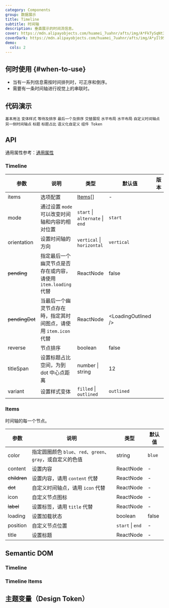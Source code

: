 ```yaml
---
category: Components
group: 数据展示
title: Timeline
subtitle: 时间轴
description: 垂直展示的时间流信息。
cover: https://mdn.alipayobjects.com/huamei_7uahnr/afts/img/A*FkTySqNt3sYAAAAAAAAAAAAADrJ8AQ/original
coverDark: https://mdn.alipayobjects.com/huamei_7uahnr/afts/img/A*yIl9S4hAIBcAAAAAAAAAAAAADrJ8AQ/original
demo:
  cols: 2
---
```


## 何时使用 {#when-to-use}

- 当有一系列信息需按时间排列时，可正序和倒序。
- 需要有一条时间轴进行视觉上的串联时。

## 代码演示

<!-- prettier-ignore -->
<code src="./demo/basic.tsx">基本用法</code>
<code src="./demo/variant.tsx">变体样式</code>
<code src="./demo/pending.tsx">等待及排序</code>
<code src="./demo/pending-legacy.tsx" debug>最后一个及排序</code>
<code src="./demo/alternate.tsx">交替展现</code>
<code src="./demo/horizontal.tsx">水平布局</code>
<code src="./demo/horizontal-debug.tsx" debug>水平布局</code>
<code src="./demo/custom.tsx">自定义时间轴点</code>
<code src="./demo/end.tsx">另一侧时间轴点</code>
<code src="./demo/title.tsx">标题</code>
<code src="./demo/title-span.tsx">标题占比</code>
<code src="./demo/semantic.tsx">语义化自定义</code>
<code src="./demo/component-token.tsx" debug>组件 Token</code>

## API

通用属性参考：[通用属性](/docs/react/common-props)

### Timeline

| 参数 | 说明 | 类型 | 默认值 | 版本 |
| --- | --- | --- | --- | --- |
| items | 选项配置 | [Items](#Items)[] | - |  |
| mode | 通过设置 `mode` 可以改变时间轴和内容的相对位置 | `start` \| `alternate` \| `end` | `start` |  |
| orientation | 设置时间轴的方向 | `vertical` \| `horizontal` | `vertical` |  |
| ~~pending~~ | 指定最后一个幽灵节点是否存在或内容，请使用 `item.loading` 代替 | ReactNode | false |  |
| ~~pendingDot~~ | 当最后一个幽灵节点存在時，指定其时间图点，请使用 `item.icon` 代替 | ReactNode | &lt;LoadingOutlined /&gt; |  |
| reverse | 节点排序 | boolean | false |  |
| titleSpan | 设置标题占比空间，为到 dot 中心点距离 <InlinePopover previewURL="https://mdn.alipayobjects.com/huamei_7uahnr/afts/img/A*1NJISa7bpqgAAAAAR5AAAAgAerJ8AQ/original"></InlinePopover> | number \| string | 12 |  |
| variant | 设置样式变体 | `filled` \| `outlined` | `outlined` |  |

### Items

时间轴的每一个节点。

| 参数 | 说明 | 类型 | 默认值 |
| --- | --- | --- | --- |
| color | 指定圆圈颜色 `blue`、`red`、`green`、`gray`，或自定义的色值 | string | `blue` |
| content | 设置内容 | ReactNode | - |
| ~~children~~ | 设置内容，请用 `content` 代替 | ReactNode | - |
| ~~dot~~ | 自定义时间轴点，请用 `icon` 代替 | ReactNode | - |
| icon | 自定义节点图标 | ReactNode | - |
| ~~label~~ | 设置标签，请用 `title` 代替 | ReactNode | - |
| loading | 设置加载状态 | boolean | false |
| position | 自定义节点位置 | `start` \| `end` | - |
| title | 设置标题 | ReactNode | - |

## Semantic DOM

### Timeline

<code src="./demo/_semantic.tsx" simplify="true"></code>

### Timeline Items

<code src="./demo/_semantic_items.tsx" simplify="true"></code>

## 主题变量（Design Token）

<ComponentTokenTable component="Timeline"></ComponentTokenTable>
